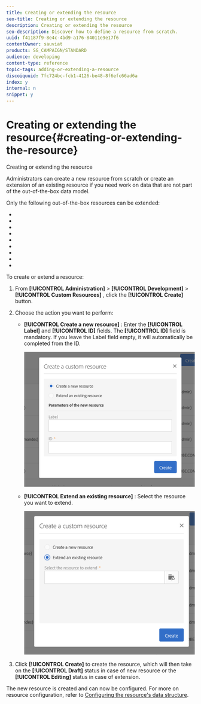```yaml
---
title: Creating or extending the resource
seo-title: Creating or extending the resource
description: Creating or extending the resource
seo-description: Discover how to define a resource from scratch.
uuid: f41187f9-8e4c-4bd9-a176-84011e9e17f6
contentOwner: sauviat
products: SG_CAMPAIGN/STANDARD
audience: developing
content-type: reference
topic-tags: adding-or-extending-a-resource
discoiquuid: 7fc724bc-fcb1-4126-be48-8f6efc66ad6a
index: y
internal: n
snippet: y
---
```


# Creating or extending the resource{#creating-or-extending-the-resource}

Creating or extending the resource

Administrators can create a new resource from scratch or create an extension of an existing resource if you need work on data that are not part of the out-of-the-box data model.

Only the following out-of-the-box resources can be extended:

* 
* 
* 
* 
* 
* 
* 
* 
*

To create or extend a resource:

1. From **[!UICONTROL Administration]** > **[!UICONTROL Development]** > **[!UICONTROL Custom Resources]** , click the **[!UICONTROL Create]** button.
1. Choose the action you want to perform:

    * **[!UICONTROL Create a new resource]** : Enter the **[!UICONTROL Label]** and **[!UICONTROL ID]** fields. The **[!UICONTROL ID]** field is mandatory. If you leave the Label field empty, it will automatically be completed from the ID.
    
      ![](assets/schema_extension_2.png)

    * **[!UICONTROL Extend an existing resource]** : Select the resource you want to extend.
    
      ![](assets/schema_extension_10.png)

1. Click **[!UICONTROL Create]** to create the resource, which will then take on the **[!UICONTROL Draft]** status in case of new resource or the **[!UICONTROL Editing]** status in case of extension.

The new resource is created and can now be configured. For more on resource configuration, refer to [Configuring the resource's data structure](../../developing/using/configuring-the-resource-s-data-structure.md).

